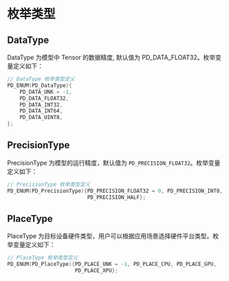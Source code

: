 # 枚举类型

## DataType

DataType 为模型中 Tensor 的数据精度, 默认值为 PD_DATA_FLOAT32。枚举变量定义如下：

```c
// DataType 枚举类型定义
PD_ENUM(PD_DataType){
    PD_DATA_UNK = -1,
    PD_DATA_FLOAT32,
    PD_DATA_INT32,
    PD_DATA_INT64,
    PD_DATA_UINT8,
};
```
## PrecisionType

PrecisionType 为模型的运行精度，默认值为 `PD_PRECISION_FLOAT32`。枚举变量定义如下：

```c
// PrecisionType 枚举类型定义
PD_ENUM(PD_PrecisionType){PD_PRECISION_FLOAT32 = 0, PD_PRECISION_INT8,
                          PD_PRECISION_HALF};
```
## PlaceType

PlaceType 为目标设备硬件类型，用户可以根据应用场景选择硬件平台类型。枚举变量定义如下：

```c
// PlaceType 枚举类型定义
PD_ENUM(PD_PlaceType){PD_PLACE_UNK = -1, PD_PLACE_CPU, PD_PLACE_GPU,
                      PD_PLACE_XPU};
```